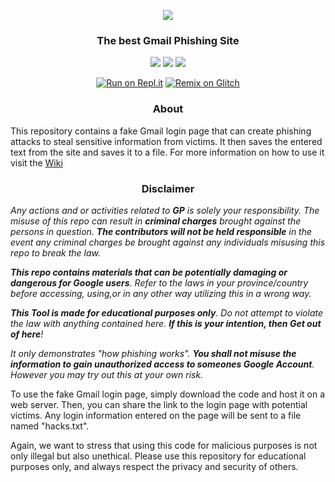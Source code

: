 <p align="center">
  <img src="https://user-images.githubusercontent.com/116687416/227739676-6246efeb-3ef4-4788-a829-bdf6c3c2637b.png">
</p>
<h3><p align="center">The best Gmail Phishing Site</p></h3>

<p align="center">
  <img src="https://img.shields.io/badge/Made%20with-Python-blue?style=for-the-badge&logo=">
  <img src="https://img.shields.io/badge/Made%20with-HTML-orange?style=for-the-badge&logo=">
  <img src="https://img.shields.io/badge/Made%20with-Nix-purple?style=for-the-badge&logo=">
</p>

<p align="center">
  <a href="https://repl.it/github/tacocatCLAUS/Gmail-Hacked"><img src="https://binbashbanana.github.io/deploy-buttons/buttons/remade/replit.svg" alt="Run on Repl.it"></a>
  <a href="https://glitch.com/edit/#!/import/github/tacocatCLAUS/Gmail-Hacked"><img src="https://camo.githubusercontent.com/b9ed2c6d05789a49ac411c259b7659ac0cfa03386be74f91fe6636420115ce98/68747470733a2f2f62696e6261736862616e616e612e6769746875622e696f2f6465706c6f792d627574746f6e732f627574746f6e732f72656d6164652f676c697463682e737667" alt="Remix on Glitch"></a>
</p>




<h3><p align="center">About</p></h3>

This repository contains a fake Gmail login page that can create phishing attacks to steal sensitive information from victims.
It then saves the entered text from the site and saves it to a file. For more information on how to use it visit the [Wiki](https://github.com/tacocatCLAUS/Gmail-Hacked/wiki)

<h3><p align="center">Disclaimer</p></h3>

<i>Any actions and or activities related to <b>GP</b> is solely your responsibility. The misuse of this repo can result in <b>criminal charges</b> brought against the persons in question. <b>The contributors will not be held responsible</b> in the event any criminal charges be brought against any individuals misusing this repo to break the law.

<b>This repo contains materials that can be potentially damaging or dangerous for Google users</b>. Refer to the laws in your province/country before accessing, using,or in any other way utilizing this in a wrong way.

<b>This Tool is made for educational purposes only</b>. Do not attempt to violate the law with anything contained here. <b>If this is your intention, then Get out of here</b>!

It only demonstrates "how phishing works". <b>You shall not misuse the information to gain unauthorized access to someones Google Account</b>. However you may try out this at your own risk.</i>

To use the fake Gmail login page, simply download the code and host it on a web server. Then, you can share the link to the login page with potential victims. Any login information entered on the page will be sent to a file named "hacks.txt".

Again, we want to stress that using this code for malicious purposes is not only illegal but also unethical. Please use this repository for educational purposes only, and always respect the privacy and security of others.
